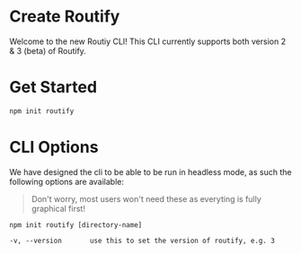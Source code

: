 # Create Routify

Welcome to the new Routiy CLI! This CLI currently supports both version 2 & 3 (beta) of Routify.

# Get Started

```sh
npm init routify
```

# CLI Options

We have designed the cli to be able to be run in headless mode, as such the following options are available:

> Don't worry, most users won't need these as everyting is fully graphical first!

```
npm init routify [directory-name]

-v, --version       use this to set the version of routify, e.g. 3
```
